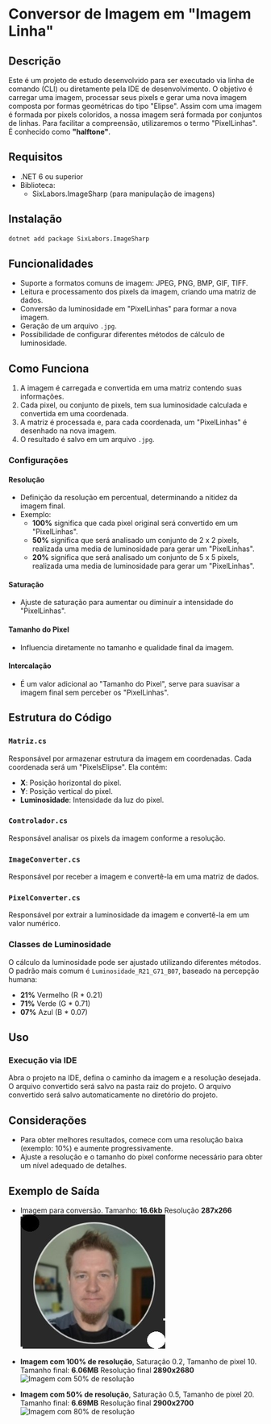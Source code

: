 # Conversor de Imagem em "Imagem Linha"

## Descrição

Este é um projeto de estudo desenvolvido para ser executado via linha de comando (CLI) ou diretamente pela IDE de desenvolvimento. O objetivo é carregar uma imagem, processar seus pixels e gerar uma nova imagem composta por formas geométricas do tipo "Elipse".
Assim com uma imagem é formada por pixels coloridos, a nossa imagem será formada por conjuntos de linhas.
Para facilitar a compreensão, utilizaremos o termo "PixelLinhas".
É conhecido como **"halftone"**.

## Requisitos

- .NET 6 ou superior
- Biblioteca:
    - SixLabors.ImageSharp (para manipulação de imagens)

## Instalação

```bash
dotnet add package SixLabors.ImageSharp
```

## Funcionalidades

- Suporte a formatos comuns de imagem: JPEG, PNG, BMP, GIF, TIFF.
- Leitura e processamento dos pixels da imagem, criando uma matriz de dados.
- Conversão da luminosidade em "PixelLinhas" para formar a nova imagem.
- Geração de um arquivo `.jpg`.
- Possibilidade de configurar diferentes métodos de cálculo de luminosidade.


## Como Funciona

1. A imagem é carregada e convertida em uma matriz contendo suas informações.
2. Cada pixel, ou conjunto de pixels, tem sua luminosidade calculada e convertida em uma coordenada.
3. A matriz é processada e, para cada coordenada, um "PixelLinhas" é desenhado na nova imagem.
4. O resultado é salvo em um arquivo `.jpg`.

### Configurações

#### Resolução
- Definição da resolução em percentual, determinando a nitidez da imagem final.
- Exemplo:
    - **100%** significa que cada pixel original será convertido em um "PixelLinhas".
    - **50%** significa que será analisado um conjunto de 2 x 2 pixels, realizada uma media de luminosidade para gerar um "PixelLinhas".
    - **20%** significa que será analisado um conjunto de 5 x 5 pixels, realizada uma media de luminosidade para gerar um "PixelLinhas".

#### Saturação
- Ajuste de saturação para aumentar ou diminuir a intensidade do "PixelLinhas".

#### Tamanho do Pixel
- Influencia diretamente no tamanho e qualidade final da imagem.

#### Intercalação
- É um valor adicional ao "Tamanho do Pixel", serve para suavisar a imagem final sem perceber os "PixelLinhas".

## Estrutura do Código

### `Matriz.cs`
Responsável por armazenar estrutura da imagem em coordenadas. Cada coordenada será um "PixelsElipse". Ela contém:

- **X**: Posição horizontal do pixel.
- **Y**: Posição vertical do pixel.
- **Luminosidade**: Intensidade da luz do pixel.

### `Controlador.cs`
Responsável analisar os pixels da imagem conforme a resolução.

### `ImageConverter.cs`
Responsável por receber a imagem e convertê-la em uma matriz de dados.

### `PixelConverter.cs`
Responsável por extrair a luminosidade da imagem e convertê-la em um valor numérico.

### Classes de Luminosidade
O cálculo da luminosidade pode ser ajustado utilizando diferentes métodos. O padrão mais comum é `Luminosidade_R21_G71_B07`, baseado na percepção humana:

- **21%** Vermelho (R * 0.21)
- **71%** Verde (G * 0.71)
- **07%** Azul (B * 0.07)

## Uso

### Execução via IDE
Abra o projeto na IDE, defina o caminho da imagem e a resolução desejada. O arquivo convertido será salvo na pasta raiz do projeto.
O arquivo convertido será salvo automaticamente no diretório do projeto.

## Considerações

- Para obter melhores resultados, comece com uma resolução baixa (exemplo: 10%) e aumente progressivamente.
- Ajuste a resolução e o tamanho do pixel conforme necessário para obter um nível adequado de detalhes.

## Exemplo de Saída

- Imagem para conversão. Tamanho: **16.6kb** Resolução **287x266**  
  ![Eu](eu.jpg)

- **Imagem com 100% de resolução**, Saturação 0.2, Tamanho de pixel 10. Tamanho final: **6.06MB** Resolução final **2890x2680**
  ![Imagem com 50% de resolução](ImagemGerada-resolucao100.jpg)

- **Imagem com 50% de resolução**, Saturação 0.5, Tamanho de pixel 20. Tamanho final: **6.69MB** Resolução final **2900x2700**
  ![Imagem com 80% de resolução](ImagemGerada-resolucao50.jpg)
